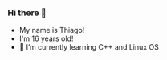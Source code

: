 ### Hi there 👋
- My name is Thiago!
- I'm 16 years old!
- 🌱 I’m currently learning C++ and Linux OS

